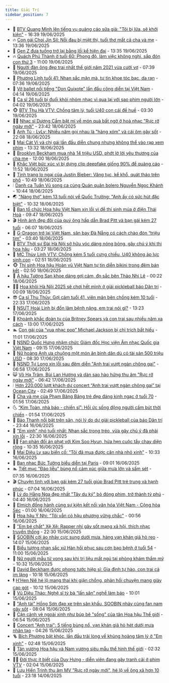 ```yaml
---
title: Giải Trí
sidebar_position: 7
---
```


<!-- dantri-giai-tri:START -->
- 🤩 [BTV Quang Minh lên tiếng vụ quảng cáo sữa giả: &quot;Tôi bị lừa, sẽ khởi kiện&quot;](https://dantri.com.vn/giai-tri/btv-quang-minh-len-tieng-vu-quang-cao-sua-gia-toi-bi-lua-se-khoi-kien-20250619224805798.htm) - 16:39 19/06/2025
- 🔥 [Con gái Choi Jin Sil: Nỗi đau bị miệt thị, tuổi thơ mất cả cha và mẹ](https://dantri.com.vn/giai-tri/con-gai-choi-jin-sil-noi-dau-bi-miet-thi-tuoi-tho-mat-ca-cha-va-me-20250618111327330.htm) - 13:36 19/06/2025
- 🚀 [Gen Z đưa tuồng trở lại bằng lối kể hiện đại](https://dantri.com.vn/giai-tri/gen-z-dua-tuong-tro-lai-bang-loi-ke-hien-dai-20250619205350035.htm) - 13:35 19/06/2025
- 🔥 [Quách Phú Thành ở tuổi 60: Phong độ, làm việc không nghỉ, sắp đón con thứ 3](https://dantri.com.vn/giai-tri/quach-phu-thanh-o-tuoi-60-phong-do-lam-viec-khong-nghi-sap-don-con-thu-3-20250619114601499.htm) - 11:00 19/06/2025
- 🌈 [Người đàn ông đẹp trai nhất thế giới năm 2021 vừa cưới vợ](https://dantri.com.vn/giai-tri/nguoi-dan-ong-dep-trai-nhat-the-gioi-nam-2021-vua-cuoi-vo-20250618233503719.htm) - 07:39 19/06/2025
- 📝 [Phương Linh tuổi 41: Nhan sắc mặn mà, tự tin khoe tóc bạc, da rạn](https://dantri.com.vn/giai-tri/phuong-linh-tuoi-41-nhan-sac-man-ma-tu-tin-khoe-toc-bac-da-ran-20250617221535736.htm) - 07:36 19/06/2025
- 💪 [Vở ballet nổi tiếng &quot;Don Quixote&quot; lần đầu công diễn tại Việt Nam](https://dantri.com.vn/giai-tri/vo-ballet-noi-tieng-don-quixote-lan-dau-cong-dien-tai-viet-nam-20250618021237550.htm) - 04:14 19/06/2025
- 🤡 [Ca sĩ 26 tuổi bị đuổi khỏi nhóm nhạc vì qua lại với sao phim người lớn](https://dantri.com.vn/giai-tri/ca-si-26-tuoi-bi-duoi-khoi-nhom-nhac-vi-qua-lai-voi-sao-phim-nguoi-lon-20250619102501662.htm) - 04:02 19/06/2025
- 🐵 [BTV Thu Hà VTV: Chồng tâm lý, tuổi U40 con cái đề huề](https://dantri.com.vn/giai-tri/btv-thu-ha-vtv-chong-tam-ly-tuoi-u40-con-cai-de-hue-20250619081056021.htm) - 03:30 19/06/2025
- 🧑‍🏫 [Nhạc sĩ Dương Cầm bật mí về món quà bất ngờ ở hoà nhạc &quot;Rực rỡ ngày mới&quot;](https://dantri.com.vn/giai-tri/nhac-si-duong-cam-bat-mi-ve-mon-qua-bat-ngo-o-hoa-nhac-ruc-ro-ngay-moi-20250616005136029.htm) - 23:42 18/06/2025
- 💂 [Anh Tú - LyLy: Nhiều năm gọi nhau là &quot;hàng xóm&quot; và cái ôm gây sốt](https://dantri.com.vn/giai-tri/anh-tu-lyly-nhieu-nam-goi-nhau-la-hang-xom-va-cai-om-gay-sot-20250616204952416.htm) - 22:08 18/06/2025
- 🤠 [Mai Cát Vi và chị gái lần đầu diễn chung nhưng không thể vào rạp xem phim](https://dantri.com.vn/giai-tri/mai-cat-vi-va-chi-gai-lan-dau-dien-chung-nhung-khong-the-vao-rap-xem-phim-20250618184601399.htm) - 13:32 18/06/2025
- 🫶 [Brooklyn Beckham mua nhà 14 triệu USD, phớt lờ lời yêu thương của cha mẹ](https://dantri.com.vn/giai-tri/brooklyn-beckham-mua-nha-14-trieu-usd-phot-lo-loi-yeu-thuong-cua-cha-me-20250618163803570.htm) - 12:00 18/06/2025
- 🦏 [Khắc Việt bức xúc vì bị dựng clip deepfake giống 90% để quảng cáo](https://dantri.com.vn/giai-tri/khac-viet-buc-xuc-vi-bi-dung-clip-deepfake-giong-90-de-quang-cao-20250618182028541.htm) - 11:52 18/06/2025
- 🧰 [Tình trạng lo ngại của Justin Bieber: Văng tục, kể khổ, quát tháo trên phố](https://dantri.com.vn/giai-tri/tinh-trang-lo-ngai-cua-justin-bieber-vang-tuc-ke-kho-quat-thao-tren-pho-20250617164637557.htm) - 10:49 18/06/2025
- 🕯 [Danh ca Tuấn Vũ song ca cùng Quán quân bolero Nguyễn Ngọc Khánh](https://dantri.com.vn/giai-tri/danh-ca-tuan-vu-song-ca-cung-quan-quan-bolero-nguyen-ngoc-khanh-20250618160903418.htm) - 10:44 18/06/2025
- 🌏 [&quot;Nàng thơ&quot; kém 13 tuổi nói về Quốc Trường: &quot;Anh ấy có sức hút đặc biệt&quot;](https://dantri.com.vn/giai-tri/nang-tho-kem-13-tuoi-noi-ve-quoc-truong-anh-ay-co-suc-hut-dac-biet-20250618172404474.htm) - 10:32 18/06/2025
- 🌈 [Ban tổ chức Hoa hậu Việt Nam xin lỗi vì để thí sinh múa ở điện Thái Hoà](https://dantri.com.vn/giai-tri/ban-to-chuc-hoa-hau-viet-nam-xin-loi-vi-de-thi-sinh-mua-o-dien-thai-hoa-20250618162432732.htm) - 09:47 18/06/2025
- 🎬 [Hình ảnh đẹp đôi của quý ông hấp dẫn Brad Pitt và bạn gái kém 27 tuổi](https://dantri.com.vn/giai-tri/hinh-anh-dep-doi-cua-quy-ong-hap-dan-brad-pitt-va-ban-gai-kem-27-tuoi-20250618093929103.htm) - 06:07 18/06/2025
- 👀 [G-Dragon trở lại Việt Nam, sân bay Đà Nẵng có cách chào đón “triệu tim”](https://dantri.com.vn/giai-tri/g-dragon-tro-lai-viet-nam-san-bay-da-nang-co-cach-chao-don-trieu-tim-20250618101118549.htm) - 03:40 18/06/2025
- 🧰 [BTV Thời sự Đài Hà Nội sở hữu vóc dáng nóng bỏng, gây chú ý khi thi hoa hậu](https://dantri.com.vn/giai-tri/btv-thoi-su-dai-ha-noi-so-huu-voc-dang-nong-bong-gay-chu-y-khi-thi-hoa-hau-20250618074355606.htm) - 03:27 18/06/2025
- 🧰 [MC Thùy Linh VTV: Chồng kém 5 tuổi cưng chiều, U40 không áp lực sinh con](https://dantri.com.vn/giai-tri/mc-thuy-linh-vtv-chong-kem-5-tuoi-cung-chieu-u40-khong-ap-luc-sinh-con-20250618011411685.htm) - 02:51 18/06/2025
- 🐵 [Thí sinh Hoa hậu Hoàn vũ Việt Nam tự tin diễn bikini trong đêm bán kết](https://dantri.com.vn/giai-tri/thi-sinh-hoa-hau-hoan-vu-viet-nam-tu-tin-dien-bikini-trong-dem-ban-ket-20250618065859492.htm) - 02:50 18/06/2025
- 🐘 [Á hậu Tường San khoe dáng gợi cảm, đọ sắc bên Thảo Nhi Lê](https://dantri.com.vn/giai-tri/a-hau-tuong-san-khoe-dang-goi-cam-do-sac-ben-thao-nhi-le-20250617123920604.htm) - 00:22 18/06/2025
- 🧑‍💻 [Hoa khôi Hà Nội 2025 sẽ chơi hết mình ở giải pickleball báo Dân trí](https://dantri.com.vn/giai-tri/hoa-khoi-ha-noi-2025-se-choi-het-minh-o-giai-pickleball-bao-dan-tri-20250617170702518.htm) - 00:09 18/06/2025
- 😎 [Ca sĩ Thu Thủy: Gợi cảm tuổi 41, viên mãn bên chồng kém 10 tuổi](https://dantri.com.vn/giai-tri/ca-si-thu-thuy-goi-cam-tuoi-41-vien-man-ben-chong-kem-10-tuoi-20250614134523727.htm) - 22:33 17/06/2025
- 🧰 [NSƯT Hoài Linh bị đồn lâm bệnh nặng, em trai nói gì?](https://dantri.com.vn/giai-tri/nsut-hoai-linh-bi-don-lam-benh-nang-em-trai-noi-gi-20250617192335868.htm) - 13:23 17/06/2025
- 🧰 [Khoảnh khắc đoàn tụ của Britney Spears và con trai sau nhiều năm xa cách](https://dantri.com.vn/giai-tri/khoanh-khac-doan-tu-cua-britney-spears-va-con-trai-sau-nhieu-nam-xa-cach-20250617104632207.htm) - 13:00 17/06/2025
- 🏊 [Con gái của “vua nhạc pop” Michael Jackson bị chỉ trích bất hiếu](https://dantri.com.vn/giai-tri/con-gai-cua-vua-nhac-pop-michael-jackson-bi-chi-trich-bat-hieu-20250617122814858.htm) - 11:01 17/06/2025
- 🌋 [NSND Quốc Hưng nhậm chức Giám đốc Học viện Âm nhạc Quốc gia Việt Nam](https://dantri.com.vn/giai-tri/nsnd-quoc-hung-nham-chuc-giam-doc-hoc-vien-am-nhac-quoc-gia-viet-nam-20250617155321665.htm) - 09:15 17/06/2025
- 🔭 [Nữ hoàng Anh ưa chuộng một món ăn bình dân dù có tài sản 500 triệu USD](https://dantri.com.vn/giai-tri/nu-hoang-anh-ua-chuong-mot-mon-an-binh-dan-du-co-tai-san-500-trieu-usd-20250616223500511.htm) - 08:30 17/06/2025
- 📝 [NSND Tự Long xin lỗi sau đêm diễn &quot;Anh trai vượt ngàn chông gai&quot;](https://dantri.com.vn/giai-tri/nsnd-tu-long-xin-loi-sau-dem-dien-anh-trai-vuot-ngan-chong-gai-20250617103446468.htm) - 06:58 17/06/2025
- 😺 [Võ Hạ Trâm, Bùi Lan Hương và dàn sao hào hứng thu âm &quot;Rực rỡ ngày mới&quot;](https://dantri.com.vn/giai-tri/vo-ha-tram-bui-lan-huong-va-dan-sao-hao-hung-thu-am-ruc-ro-ngay-moi-20250616212451458.htm) - 06:42 17/06/2025
- 🕯 [Hơn 220.000 lượt khách dự concert “Anh trai vượt ngàn chông gai” tại Ocean City](https://dantri.com.vn/giai-tri/hon-220000-luot-khach-du-concert-anh-trai-vuot-ngan-chong-gai-tai-ocean-city-20250617093029049.htm) - 02:49 17/06/2025
- 🦄 [Cha và mẹ của Phạm Băng Băng trẻ đẹp đáng kinh ngạc ở tuổi 70](https://dantri.com.vn/giai-tri/cha-va-me-cua-pham-bang-bang-tre-dep-dang-kinh-ngac-o-tuoi-70-20250616172747229.htm) - 01:56 17/06/2025
- 🌜 [“Kim Toàn, nhà báo - chiến sĩ”: Hồi ức sống động người cầm bút thời chiến](https://dantri.com.vn/giai-tri/kim-toan-nha-bao-chien-si-hoi-uc-song-dong-nguoi-cam-but-thoi-chien-20250616183949096.htm) - 01:54 17/06/2025
- 👹 [Bảo Thanh nổi bật trên sân, nói lý do dự giải pickleball của báo Dân trí](https://dantri.com.vn/giai-tri/bao-thanh-noi-bat-tren-san-noi-ly-do-du-giai-pickleball-cua-bao-dan-tri-20250617023251457.htm) - 23:44 16/06/2025
- 🚀 [&quot;Em xinh” nhỏ tuổi nhất: Nhan sắc trong trẻo, vừa gây chú ý đã phải xin lỗi](https://dantri.com.vn/giai-tri/em-xinh-nho-tuoi-nhat-nhan-sac-trong-treo-vua-gay-chu-y-da-phai-xin-loi-20250615224606985.htm) - 22:30 16/06/2025
- 🧑‍💻 [Fan phản đối án phạt với Kim Soo Hyun, hứa hẹn cuộc tẩy chay diện rộng](https://dantri.com.vn/giai-tri/fan-phan-doi-an-phat-voi-kim-soo-hyun-hua-hen-cuoc-tay-chay-dien-rong-20250616121643199.htm) - 10:35 16/06/2025
- 🦩 [Mai Diệu Ly sau biến cố: “Tôi đã mua được căn nhà nhỏ xinh”](https://dantri.com.vn/giai-tri/mai-dieu-ly-sau-bien-co-toi-da-mua-duoc-can-nha-nho-xinh-20250616173317556.htm) - 10:33 16/06/2025
- 💫 [Ban nhạc Bức Tường biểu diễn tại Paris](https://dantri.com.vn/giai-tri/ban-nhac-buc-tuong-bieu-dien-tai-paris-20250616122513846.htm) - 09:01 16/06/2025
- 🏊 [Tiết mục &quot;Đào liễu&quot; bùng nổ cảm xúc giữa mưa lớn và sấm sét](https://dantri.com.vn/giai-tri/tiet-muc-dao-lieu-bung-no-cam-xuc-giua-mua-lon-va-sam-set-20250616130952296.htm) - 07:35 16/06/2025
- 🎬 [Chuyện tình với bạn gái kém 27 tuổi giúp Brad Pitt trẻ trung và hạnh phúc](https://dantri.com.vn/giai-tri/chuyen-tinh-voi-ban-gai-kem-27-tuoi-giup-brad-pitt-tre-trung-va-hanh-phuc-20250616095359993.htm) - 07:04 16/06/2025
- 💃 [Lý do Hằng Nga đẹp nhất &quot;Tây du ký&quot; bỏ đóng phim, trở thành tỷ phú](https://dantri.com.vn/giai-tri/ly-do-hang-nga-dep-nhat-tay-du-ky-bo-dong-phim-tro-thanh-ty-phu-20250616110754848.htm) - 04:40 16/06/2025
- 🌊 [Elmich đồng hành cùng sự kiện kết nối văn hóa Việt Nam - Cộng hòa Séc](https://dantri.com.vn/giai-tri/elmich-dong-hanh-cung-su-kien-ket-noi-van-hoa-viet-nam-cong-hoa-sec-20250614213513143.htm) - 01:00 16/06/2025
- 🧰 [Hoa hậu Ý Nhi: &quot;Tôi vẫn có hậu phương vững chắc&quot;](https://dantri.com.vn/giai-tri/hoa-hau-y-nhi-toi-van-co-hau-phuong-vung-chac-20250613180904852.htm) - 00:56 16/06/2025
- 🦣 [&quot;Em bé chất&quot; Xệ Xệ: Rapper nhí gây sốt mạng xã hội, thích nhạc truyền thống](https://dantri.com.vn/giai-tri/em-be-chat-xe-xe-rapper-nhi-gay-sot-mang-xa-hoi-thich-nhac-truyen-thong-20250613001544581.htm) - 22:30 15/06/2025
- 🥷 [SOOBIN cởi áo nhảy cực sung dưới mưa, hàng vạn khán giả hò reo](https://dantri.com.vn/giai-tri/soobin-coi-ao-nhay-cuc-sung-duoi-mua-hang-van-khan-gia-ho-reo-20250615205602979.htm) - 14:07 15/06/2025
- 🦏 [Biểu tượng nhan sắc xứ Hàn hồi phục sau cơn bạo bệnh ở tuổi 54](https://dantri.com.vn/giai-tri/bieu-tuong-nhan-sac-xu-han-hoi-phuc-sau-con-bao-benh-o-tuoi-54-20250615131549427.htm) - 11:00 15/06/2025
- 🫶 [Nữ người mẫu tử vong sau khi trị liệu mất ngủ tại phòng khám thẩm mỹ](https://dantri.com.vn/giai-tri/nu-nguoi-mau-tu-vong-sau-khi-tri-lieu-mat-ngu-tai-phong-kham-tham-my-20250615154426717.htm) - 10:32 15/06/2025
- 💼 [David Beckham được phong tước hiệp sĩ: Gia đình tự hào, con trai cả im lặng](https://dantri.com.vn/giai-tri/david-beckham-duoc-phong-tuoc-hiep-si-gia-dinh-tu-hao-con-trai-ca-im-lang-20250615151924767.htm) - 10:18 15/06/2025
- 🕴 [H’Hen Niê hé lộ mang thai khi giận chồng, phản hồi chuyện mang giày cao gót](https://dantri.com.vn/giai-tri/hhen-nie-he-lo-mang-thai-khi-gian-chong-phan-hoi-chuyen-mang-giay-cao-got-20250615165332979.htm) - 10:12 15/06/2025
- 🐲 [Vũ Diệu Thảo: Nghệ sĩ tỳ bà “lấn sân” nghề làm báo](https://dantri.com.vn/giai-tri/vu-dieu-thao-nghe-si-ty-ba-lan-san-nghe-lam-bao-20250615164339763.htm) - 10:01 15/06/2025
- 🐘 [&quot;Anh tài&quot; Hồng Sơn đạp xe trên sân khấu, SOOBIN nhảy cùng fan nam gây sốt](https://dantri.com.vn/giai-tri/anh-tai-hong-son-dap-xe-tren-san-khau-soobin-nhay-cung-fan-nam-gay-sot-20250615145452032.htm) - 08:04 15/06/2025
- 🤭 [Cận cảnh vẻ ngoài xinh như búp bê &quot;sống&quot; của tân Hoa hậu Thế giới](https://dantri.com.vn/giai-tri/can-canh-ve-ngoai-xinh-nhu-bup-be-song-cua-tan-hoa-hau-the-gioi-20250615102848783.htm) - 06:54 15/06/2025
- 💯 [Concert &quot;Anh trai&quot;: 5 tiếng bùng nổ, vạn khán giả hò hét dưới mưa nhân tạo](https://dantri.com.vn/giai-tri/concert-anh-trai-5-tieng-bung-no-van-khan-gia-ho-het-duoi-mua-nhan-tao-20250615104647003.htm) - 04:26 15/06/2025
- 🪜 [Bích Phương bật khóc, lần đầu trải lòng về khủng hoảng tâm lý ở &quot;Em xinh&quot;](https://dantri.com.vn/giai-tri/bich-phuong-bat-khoc-lan-dau-trai-long-ve-khung-hoang-tam-ly-o-em-xinh-20250615094055058.htm) - 02:48 15/06/2025
- 👹 [Tân vương Hoa hậu và Nam vương siêu mẫu thể hình thế giới](https://dantri.com.vn/giai-tri/tan-vuong-hoa-hau-va-nam-vuong-sieu-mau-the-hinh-the-gioi-20250615091012141.htm) - 02:32 15/06/2025
- 🧑‍🏫 [Đời thực ít biết của Duy Hưng - diễn viên đang gây tranh cãi ở phim VTV](https://dantri.com.vn/giai-tri/doi-thuc-it-biet-cua-duy-hung-dien-vien-dang-gay-tranh-cai-o-phim-vtv-20250615021238526.htm) - 02:04 15/06/2025
- 🐘 [Lưu Hiền Trinh thu âm MV &quot;Rực rỡ ngày mới&quot;, hé lộ về ông xã hơn 10 tuổi](https://dantri.com.vn/giai-tri/luu-hien-trinh-thu-am-mv-ruc-ro-ngay-moi-he-lo-ve-ong-xa-hon-10-tuoi-20250613082716983.htm) - 23:18 14/06/2025<!-- dantri-giai-tri:END -->
